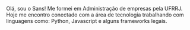 Olá, sou o Sans!
Me formei em Administração de empresas pela UFRRJ. Hoje me encontro conectado com a área de tecnologia trabalhando com linguagens como: Python, Javascript e alguns frameworks legais.
<!---
sanss021/sanss021 is a ✨ special ✨ repository because its `README.md` (this file) appears on your GitHub profile.
You can click the Preview link to take a look at your changes.
--->
